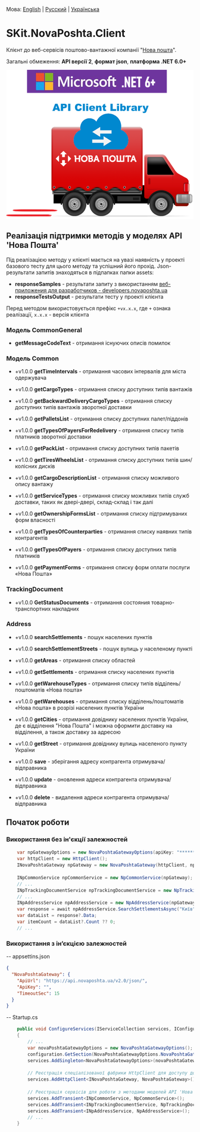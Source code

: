 Мова: [English](README.md) | [Русский](README.ru.md) | [Українська](README.uk.md)

# SKit.NovaPoshta.Client

Клієнт до веб-сервісів поштово-вантажної компанії "[Нова пошта](https://novaposhta.ua/)".

Загальні обмеження: **API версії 2**, **формат json**, **платформа .NET 6.0+**

![Client](./assets/images/nova-poshta.client.png)

## Реалізація підтримки методів у моделях API 'Нова Пошта'

Під реалізацією методу у клієнті мається на увазі наявність у проекті базового тесту для цього методу та успішний його прохід.
Json-результати запитів знаходяться в підпапках папки assets:

- **responseSamples** - результати запиту з використанням [веб-приложения для разработчиков - developers.novaposhta.ua](https://developers.novaposhta.ua/documentation)
- **responseTestsOutput** - результати тесту у проекті клієнта

Перед методом використовується префікс `+vx.x.x`, где `+` ознака реалізації, `x.x.x` - версія клієнта

### Модель CommonGeneral

- **getMessageCodeText** - отримання існуючих описів помилок

### Модель Common

- +v1.0.0 **getTimeIntervals** - отримання часових інтервалів для міста одержувача
- +v1.0.0 **getCargoTypes** - отримання списку доступних типів вантажів
- +v1.0.0 **getBackwardDeliveryCargoTypes** - отримання списку доступних типів вантажів зворотної доставки
- +v1.0.0 **getPalletsList** - отримання списку доступних палет/піддонів
- +v1.0.0 **getTypesOfPayersForRedelivery** - отримання списку типів платників зворотної доставки
- +v1.0.0 **getPackList** - отримання списку доступних типів пакетів
- +v1.0.0 **getTiresWheelsList** - отримання списку доступних типів шин/колісних дисків
- +v1.0.0 **getCargoDescriptionList** - отримання списку можливого опису вантажу
- +v1.0.0 **getServiceTypes** - отримання списку можливих типів служб доставки, таких як двері-двері, склад-склад і так далі
- +v1.0.0 **getOwnershipFormsList** - отримання списку підтримуваних форм власності

- +v1.0.0 **getTypesOfCounterparties** - отримання списку наявних типів контрагентів
- +v1.0.0 **getTypesOfPayers** - отримання списку доступних типів платників
- +v1.0.0 **getPaymentForms** - отримання списку форм оплати послуги «Нова Пошта»

### TrackingDocument

- +v1.0.0 **GetStatusDocuments** - отримання состояния товарно-транспортних накладних

### Address

- +v1.0.0 **searchSettlements** - пошук населених пунктів
- +v1.0.0 **searchSettlementStreets** - пошук вулиць у населеному пункті
- +v1.0.0 **getAreas** - отримання списку областей
- +v1.0.0 **getSettlements** - отримання списку населених пунктів
- +v1.0.0 **getWarehouseTypes** - отримання списку типів відділень/поштоматів «Нова пошта»
- +v1.0.0 **getWarehouses** - отримання списку відділень/поштоматів «Нова пошта» в розрізі населених пунктів України
- +v1.0.0 **getCities** - отримання довіднику населених пунктів України, де є відділення "Нова Пошта" і можна оформити доставку на відділення, а також доставку за адресою
- +v1.0.0 **getStreet** - отримання довіднику вулиць населеного пункту України

- +v1.0.0 **save** - зберігання адресу контрагента отримувача/відправника
- +v1.0.0 **update** - оновлення адреси контрагента отримувача/відправника
- +v1.0.0 **delete** - видалення адреси контрагента отримувача/відправника

## Початок роботи

### Використання без ін'єкції залежностей

``` csharp
    var npGatewayOptions = new NovaPoshtaGatewayOptions(apiKey: "******");
    var httpClient = new HttpClient();
    INovaPoshtaGateway npGateway = new NovaPoshtaGateway(httpClient, npGatewayOptions);

    INpCommonService npCommonService = new NpCommonService(npGateway);
    // ...
    INpTrackingDocumentService npTrackingDocumentService = new NpTrackingDocumentService(npGateway);
    // ...
    INpAddressService npAddressService = new NpAddressService(npGateway);
    var response = await npAddressService.SearchSettlementsAsync("Київ");
    var dataList = response?.Data;
    var itemCount = dataList?.Count ?? 0;
    // ...
```

### Використання з ін’єкцією залежностей

-- appsettins.json

``` json
{
  "NovaPoshtaGateway": {
    "ApiUrl": "https://api.novaposhta.ua/v2.0/json/",
    "ApiKey": "",
    "TimeoutSec": 15
  }
}
```

-- Startup.cs

``` csharp
    public void ConfigureServices(IServiceCollection services, IConfiguration configuration)
    {
        // ...
        var novaPoshtaGatewayOptions = new NovaPoshtaGatewayOptions();
        configuration.GetSection(NovaPoshtaGatewayOptions.NovaPoshtaGatewaySection).Bind(novaPoshtaGatewayOptions);
        services.AddSingleton<NovaPoshtaGatewayOptions>(novaPoshtaGatewayOptions);

        // Реєстрація спеціалізованої фабрики HttpClient для доступу до веб-сервісів 'Нова Пошта'
        services.AddHttpClient<INovaPoshtaGateway, NovaPoshtaGateway>();

        // Реєстрація сервісів для роботи з методами моделей API 'Нова Пошта'
        services.AddTransient<INpCommonService, NpCommonService>();
        services.AddTransient<INpTrackingDocumentService, NpTrackingDocumentService>();
        services.AddTransient<INpAddressService, NpAddressService>();
        // ...
    }
```
